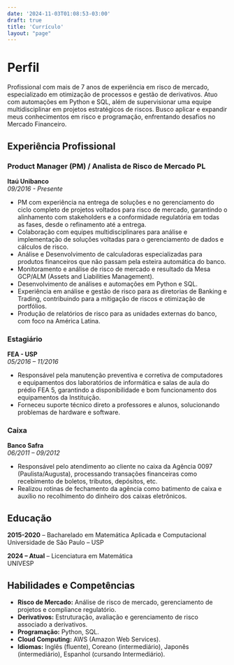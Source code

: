 ```yaml
---
date: '2024-11-03T01:08:53-03:00'
draft: true
title: 'Currículo'
layout: "page"
---
```


# Perfil

Profissional com mais de 7 anos de experiência em risco de mercado, especializado em otimização de processos e gestão de derivativos. Atuo com automações em Python e SQL, além de supervisionar uma equipe multidisciplinar em projetos estratégicos de riscos. Busco aplicar e expandir meus conhecimentos em risco e programação, enfrentando desafios no Mercado Financeiro.

## Experiência Profissional

### Product Manager (PM) / Analista de Risco de Mercado PL
**Itaú Unibanco**  
*09/2016 - Presente*

- PM com experiência na entrega de soluções e no gerenciamento do ciclo completo de projetos voltados para risco de mercado, garantindo o alinhamento com stakeholders e a conformidade regulatória em todas as fases, desde o refinamento até a entrega.
- Colaboração com equipes multidisciplinares para análise e implementação de soluções voltadas para o gerenciamento de dados e cálculos de risco.
- Análise e Desenvolvimento de calculadoras especializadas para produtos financeiros que não passam pela esteira automática do banco.
- Monitoramento e análise de risco de mercado e resultado da Mesa GCP/ALM (Assets and Liabilities Management).
- Desenvolvimento de análises e automações em Python e SQL.
- Experiência em análise e gestão de risco para as diretorias de Banking e Trading, contribuindo para a mitigação de riscos e otimização de portfólios.
- Produção de relatórios de risco para as unidades externas do banco, com foco na América Latina.

### Estagiário
**FEA - USP**  
*05/2016 – 11/2016*

- Responsável pela manutenção preventiva e corretiva de computadores e equipamentos dos laboratórios de informática e salas de aula do prédio FEA 5, garantindo a disponibilidade e bom funcionamento dos equipamentos da Instituição.
- Forneceu suporte técnico direto a professores e alunos, solucionando problemas de hardware e software.

### Caixa
**Banco Safra**  
*06/2011 – 09/2012*

- Responsável pelo atendimento ao cliente no caixa da Agência 0097 (Paulista/Augusta), processando transações financeiras como recebimento de boletos, tributos, depósitos, etc.
- Realizou rotinas de fechamento da agência como batimento de caixa e auxílio no recolhimento do dinheiro dos caixas eletrônicos.

## Educação

**2015-2020** – Bacharelado em Matemática Aplicada e Computacional  
Universidade de São Paulo – USP  

**2024 – Atual** – Licenciatura em Matemática  
UNIVESP  

## Habilidades e Competências

- **Risco de Mercado:** Análise de risco de mercado, gerenciamento de projetos e compliance regulatório.
- **Derivativos:** Estruturação, avaliação e gerenciamento de risco associado a derivativos.
- **Programação:** Python, SQL.
- **Cloud Computing:** AWS (Amazon Web Services).
- **Idiomas:** Inglês (fluente), Coreano (intermediário), Japonês (intermediário), Espanhol (cursando Intermediário).


